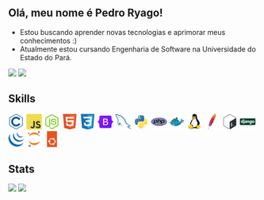 ## Olá, meu nome é <strong>Pedro Ryago!</strong>

- Estou buscando aprender novas tecnologias e aprimorar meus conhecimentos :)
- Atualmente estou cursando Engenharia de Software na Universidade do Estado do Pará.
<div> 
  <a href="mailto:pedrorbn121@gmail.com" target="_blank"><img src="https://img.shields.io/badge/Gmail-D14836?style=for-the-badge&logo=gmail&logoColor=white"></a>
  <a href="https://www.linkedin.com/in/pedro-ryago" target="_blank"><img src="https://img.shields.io/badge/-LinkedIn-%230077B5?style=for-the-badge&logo=linkedin&logoColor=white"></a> 
</div>

## <strong>Skills</strong>

<code><img height="32" src="https://github.com/devicons/devicon/blob/v2.15.1/icons/c/c-line.svg" alt="c"/></code>
<code><img height="32" src="https://github.com/devicons/devicon/blob/v2.15.1/icons/javascript/javascript-original.svg" alt="Javascript"/></code>
<code><img height="32" src="https://github.com/devicons/devicon/blob/v2.15.1/icons/nodejs/nodejs-original.svg" alt="Nodejs"/></code>
<code><img height="32" src="https://github.com/devicons/devicon/blob/v2.15.1/icons/html5/html5-original.svg" alt="HTML5"/></code>
<code><img height="32" src="https://github.com/devicons/devicon/blob/v2.15.1/icons/css3/css3-original.svg" alt="CSS"/></code>
<code><img height="32" src="https://github.com/devicons/devicon/blob/v2.15.1/icons/bootstrap/bootstrap-original.svg" alt="Bootstrap"/></code>
<code><img height="32" src="https://github.com/devicons/devicon/blob/v2.15.1/icons/mysql/mysql-original.svg" alt="MySQL"/></code>
<code><img height="32" src="https://github.com/devicons/devicon/blob/v2.15.1/icons/python/python-original.svg" alt="Python"/></code>
<code><img height="32" src="https://github.com/devicons/devicon/blob/v2.15.1/icons/php/php-original.svg" alt="PHP"/></code>
<code><img height="32" src="https://github.com/devicons/devicon/blob/v2.15.1/icons/docker/docker-original.svg" alt="Docker"/></code>
<code><img height="32" src="https://github.com/devicons/devicon/blob/v2.15.1/icons/linux/linux-original.svg" alt="Linux"/></code>
<code><img height="32" src="https://github.com/devicons/devicon/blob/v2.15.1/icons/apache/apache-original.svg" alt="Apache"/></code>
<code><img height="32" src="https://github.com/devicons/devicon/blob/v2.15.1/icons/bash/bash-original.svg" alt="Bash"/></code>
<code><img height="32" src="https://github.com/devicons/devicon/blob/v2.15.1/icons/django/django-original.svg" alt="Django"/></code>
<code><img height="32" src="https://github.com/devicons/devicon/blob/v2.15.1/icons/jquery/jquery-original.svg" alt="Jquery"/></code>
<code><img height="32" src="https://github.com/devicons/devicon/blob/v2.15.1/icons/jupyter/jupyter-original.svg" alt="Jupyter"/></code>
<code><img height="32" src="https://github.com/devicons/devicon/blob/v2.15.1/icons/ubuntu/ubuntu-original.svg" alt="Ubuntu"/></code>


## <strong>Stats</strong>
<div>
  <img height="180em" src="https://github-readme-stats.vercel.app/api?username=PedroRyago&show_icons=true&theme=dark&include_all_commits=true&count_private=true"/>
  <img height="180em" src="https://github-readme-stats.vercel.app/api/top-langs/?username=PedroRyago&layout=compact&langs_count=8&theme=dark"/>
</div>
